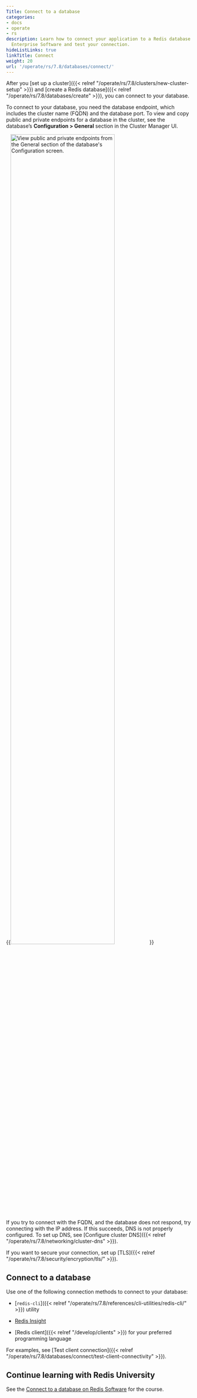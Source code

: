 ```yaml
---
Title: Connect to a database
categories:
- docs
- operate
- rs
description: Learn how to connect your application to a Redis database hosted by Redis
  Enterprise Software and test your connection.
hideListLinks: true
linkTitle: Connect
weight: 20
url: '/operate/rs/7.8/databases/connect/'
---
```


After you [set up a cluster]({{< relref "/operate/rs/7.8/clusters/new-cluster-setup" >}}) and [create a Redis database]({{< relref "/operate/rs/7.8/databases/create" >}}), you can connect to your database.

To connect to your database, you need the database endpoint, which includes the cluster name (FQDN) and the database port. To view and copy public and private endpoints for a database in the cluster, see the database’s **Configuration > General** section in the Cluster Manager UI.

{{<image filename="images/rs/screenshots/databases/config-general-endpoints.png" width="75%" alt="View public and private endpoints from the General section of the database's Configuration screen." >}}

If you try to connect with the FQDN, and the database does not respond, try connecting with the IP address. If this succeeds, DNS is not properly configured. To set up DNS, see [Configure cluster DNS]({{< relref "/operate/rs/7.8/networking/cluster-dns" >}}).

If you want to secure your connection, set up [TLS]({{< relref "/operate/rs/7.8/security/encryption/tls/" >}}).

## Connect to a database

Use one of the following connection methods to connect to your database:

- [`redis-cli`]({{< relref "/operate/rs/7.8/references/cli-utilities/redis-cli/" >}}) utility

- [Redis Insight](https://redis.com/redis-enterprise/redis-insight/)

- [Redis client]({{< relref "/develop/clients" >}}) for your preferred programming language

For examples, see [Test client connection]({{< relref "/operate/rs/7.8/databases/connect/test-client-connectivity" >}}).

## Continue learning with Redis University

See the [Connect to a database on Redis Software](https://university.redis.io/course/zyxx6fdkcm5ahd) for the course.
